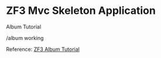 # ZF3 Mvc Skeleton Application

Album Tutorial

/album working

Reference: [ZF3 Album Tutorial](https://docs.zendframework.com/tutorials/getting-started/forms-and-actions/)